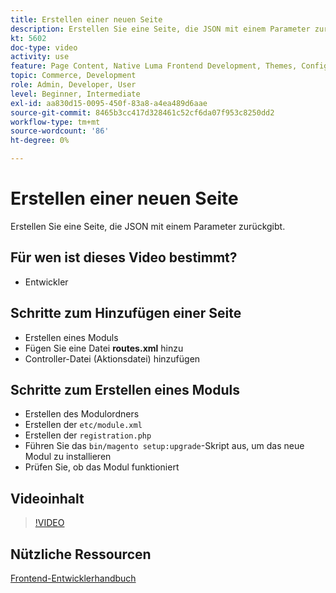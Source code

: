 ```yaml
---
title: Erstellen einer neuen Seite
description: Erstellen Sie eine Seite, die JSON mit einem Parameter zurückgibt.
kt: 5602
doc-type: video
activity: use
feature: Page Content, Native Luma Frontend Development, Themes, Configuration
topic: Commerce, Development
role: Admin, Developer, User
level: Beginner, Intermediate
exl-id: aa830d15-0095-450f-83a8-a4ea489d6aae
source-git-commit: 8465b3cc417d328461c52cf6da07f953c8250dd2
workflow-type: tm+mt
source-wordcount: '86'
ht-degree: 0%

---
```


# Erstellen einer neuen Seite

Erstellen Sie eine Seite, die JSON mit einem Parameter zurückgibt.

## Für wen ist dieses Video bestimmt?

- Entwickler

## Schritte zum Hinzufügen einer Seite

- Erstellen eines Moduls
- Fügen Sie eine Datei **routes.xml** hinzu
- Controller-Datei (Aktionsdatei) hinzufügen

## Schritte zum Erstellen eines Moduls

- Erstellen des Modulordners
- Erstellen der `etc/module.xml`
- Erstellen der `registration.php`
- Führen Sie das `bin/magento setup:upgrade`-Skript aus, um das neue Modul zu installieren
- Prüfen Sie, ob das Modul funktioniert

## Videoinhalt

>[!VIDEO](https://video.tv.adobe.com/v/35816?quality=12&learn=on)

## Nützliche Ressourcen

[Frontend-Entwicklerhandbuch](https://developer.adobe.com/commerce/frontend-core/guide/)
